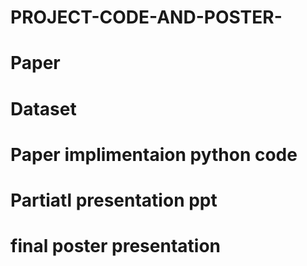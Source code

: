 # PROJECT-CODE-AND-POSTER-


# Paper
# Dataset
# Paper implimentaion python code
# Partiatl presentation ppt
# final poster presentation
